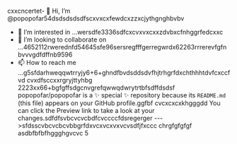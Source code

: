 cxxcncertet- 👋 Hi, I’m @popopofar54dsdsdsdsdfscxvxcxfewdcxzzxcjythgnghbvbv
- 👀 I’m interested in ...wersdfe3336sdfcxcvxvxcxxzdvbxcfnhggrfedcxxc
- 💞️ I’m looking to collaborate on ...4652112rwerednfd54645sfe96sersregfffgerregwrdx62263rrrerevfgfnbvvvgdfdffnb9596
- 📫 How to reach me ...g5sfdarhweqqwtrryjy6+6+ghndfbvdsddsdvfhjtrhgrfdxchthhhtdvfcxccfvd cvxdfsccxxrgryjttyhbg
2223xx66+bgfgffsdgcnvgrefqwwqdwrytrtbfsdffdsdsf
popopofar/popopofar is a ✨ special ✨ repository because its `README.md` (this file) appears on your GitHub profile.ggfbf cvcxcxcxkhgggdd
You can click the Preview link to take a look at your changes.sdfdfsvbcvcvcbdfcvccccfdsregerger
--->sfdsscvbcvcbcvbbgrfdxvcxvcxvxvcvsdfjfxccc
chrgfgfgfgf
asdbfbfbfhggghgvcvc
5
